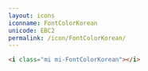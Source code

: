 ```yaml
---
layout: icons
iconname: FontColorKorean
unicode: EBC2
permalink: /icon/FontColorKorean/
---
```


``` html
<i class="mi mi-FontColorKorean"></i>
```
